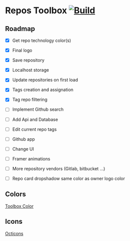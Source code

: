 # Repos Toolbox [![Build](https://github.com/piny4man/repos-toolbox/actions/workflows/pull-request.yml/badge.svg)](https://github.com/piny4man/repos-toolbox/actions/workflows/pull-request.yml)

## Roadmap
- [x] Get repo technology color(s)
- [x] Final logo
- [x] Save repository
- [x] Localhost storage
- [x] Update repositories on first load
- [x] Tags creation and assignation
- [x] Tag repo filtering
- [ ] Implement Github search
- [ ] Add Api and Database
- [ ] Edit current repo tags
- [ ] Github app
- [ ] Change UI
- [ ] Framer animations
- [ ] More repository vendors (Gitlab, bitbucket ...)
- [ ] Repo card dropshadow same color as owner logo color


## Colors
[Toolbox Color](https://www.color-name.com/toolbox.color)

## Icons
[Octicons](https://primer.style/design/foundations/icons/octovisuals/)